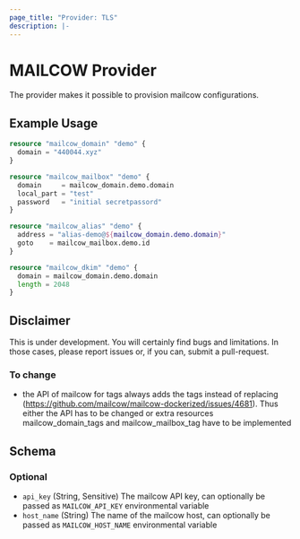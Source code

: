 ```yaml
---
page_title: "Provider: TLS"
description: |-
---
```


# MAILCOW Provider

The provider makes it possible to provision mailcow configurations. 

## Example Usage

```terraform
resource "mailcow_domain" "demo" {
  domain = "440044.xyz"
}

resource "mailcow_mailbox" "demo" {
  domain     = mailcow_domain.demo.domain
  local_part = "test"
  password   = "initial secretpassord"
}

resource "mailcow_alias" "demo" {
  address = "alias-demo@${mailcow_domain.demo.domain}"
  goto    = mailcow_mailbox.demo.id
}

resource "mailcow_dkim" "demo" {
  domain = mailcow_domain.demo.domain
  length = 2048
}
```

## Disclaimer

This is under development. You will certainly find bugs and limitations. In those cases, please report issues or, if you can, submit a pull-request.

### To change

* the API of mailcow for tags always adds the tags instead of replacing (https://github.com/mailcow/mailcow-dockerized/issues/4681). Thus either the API has to be changed or extra resources mailcow_domain_tags and mailcow_mailbox_tag have to be implemented

<!-- schema generated by tfplugindocs -->
## Schema

### Optional

- `api_key` (String, Sensitive) The mailcow API key, can optionally be passed as `MAILCOW_API_KEY` environmental variable
- `host_name` (String) The name of the mailcow host, can optionally be passed as `MAILCOW_HOST_NAME` environmental variable